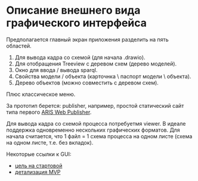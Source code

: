 # Описание внешнего вида графического интерфейса
Предполагается главный экран приложения разделить на пять областей. 

1. Для вывода кадра со схемой (для начала .drawio). 
2. Для отобращения Treeview с деревом схем (дерево моделей). 
3. Окно для ввода / вывода sparql. 
4. Свойства модели / объекта (карточнка \ паспорт модели \ объекта). 
5. Дерево объектов (можно совместить с деревом схем). 

Плюс классическое меню.

За прототип берется: publisher, например, простой статический сайт типа первого [ARIS Web Publisher](http://www.bpm.processoffice.ru/). 

Для вывода кадра со схемой процесса потребуетмя viewer. В идеале поддержка одновременно нескольких графических форматов. Для начала считается, что 1 файл = 1 схема процесса на одном листе (схема на одном листе, т.е. без вкладок).

Некоторые ссылки к GUI:
- [цель на стартовой](https://github.com/bpmbpm/SemanticBPM?tab=readme-ov-file#mvp)
- [детализация MVP](https://github.com/bpmbpm/SemanticBPM/tree/main/ontology/smer44#%D0%BF%D1%80%D0%BE%D0%B3%D1%80%D0%B0%D0%BC%D0%BC%D0%BD%D0%B0%D1%8F-%D0%BF%D1%80%D0%BE%D1%80%D0%B0%D0%B1%D0%BE%D1%82%D0%BA%D0%B0-%D0%B1%D0%BE%D0%BB%D0%B5%D0%B5-%D0%BF%D0%BE%D0%BD%D1%8F%D1%82%D0%BD%D0%BE%D0%B9-%D0%B7%D0%B0%D0%B4%D0%B0%D1%87%D0%B8-%D0%B7%D0%B0%D0%BA%D0%BE%D0%B4%D0%B8%D1%80%D0%BE%D0%B2%D0%B0%D1%82%D1%8C-aris-%D1%82%D0%BE%D1%87%D0%BD%D0%B5%D0%B5-publisher-%D0%B4%D0%BB%D1%8F-vad-diagram-%D1%87%D0%B5%D1%80%D0%B5%D0%B7-rdf-%D1%81-%D0%BF%D0%BE%D0%B4%D0%B4%D0%B5%D1%80%D0%B6%D0%BA%D0%BE%D0%B9-%D0%B2%D1%81%D1%82%D1%80%D0%BE%D0%B5%D0%BD%D0%BD%D0%BE%D0%B3%D0%BE-%D0%B2-%D0%BD%D0%B0%D1%88-bpms-sparql)
